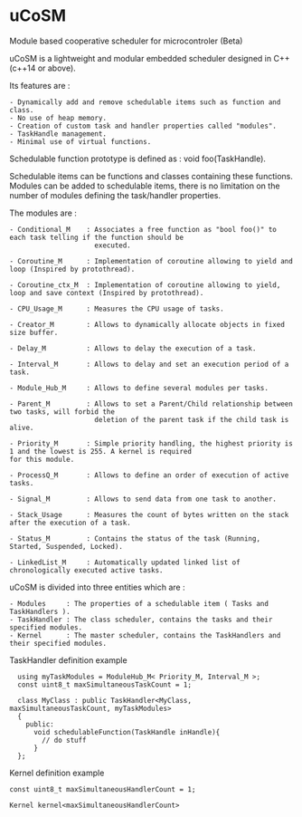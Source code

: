 # uCoSM
Module based cooperative scheduler for microcontroler (Beta)

  uCoSM is a lightweight and modular embedded scheduler designed in C++ (c++14 or above). 
  
  Its features are :
  
    - Dynamically add and remove schedulable items such as function and class.
    - No use of heap memory.
    - Creation of custom task and handler properties called "modules".
    - TaskHandle management.
    - Minimal use of virtual functions.
  
  
  
  Schedulable function prototype is defined as : void foo(TaskHandle). 
  
  
  Schedulable items can be functions and classes containing these functions. 
  Modules can be added to schedulable items, there is no limitation on the number of modules defining the task/handler
  properties.
  
  The modules are :
      
    - Conditional_M    : Associates a free function as "bool foo()" to each task telling if the function should be
                         executed.
    
    - Coroutine_M      : Implementation of coroutine allowing to yield and loop (Inspired by protothread).
    
    - Coroutine_ctx_M  : Implementation of coroutine allowing to yield, loop and save context (Inspired by protothread).
    
    - CPU_Usage_M      : Measures the CPU usage of tasks.
    
    - Creator_M        : Allows to dynamically allocate objects in fixed size buffer.
    
    - Delay_M          : Allows to delay the execution of a task.
    
    - Interval_M       : Allows to delay and set an execution period of a task.
    
    - Module_Hub_M     : Allows to define several modules per tasks.
    
    - Parent_M         : Allows to set a Parent/Child relationship between two tasks, will forbid the
                         deletion of the parent task if the child task is alive. 
                          
    - Priority_M       : Simple priority handling, the highest priority is 1 and the lowest is 255. A kernel is required                          for this module.
        
    - ProcessQ_M       : Allows to define an order of execution of active tasks.
    
    - Signal_M         : Allows to send data from one task to another.
    
    - Stack_Usage      : Measures the count of bytes written on the stack after the execution of a task.
    
    - Status_M         : Contains the status of the task (Running, Started, Suspended, Locked).
            
    - LinkedList_M     : Automatically updated linked list of chronologically executed active tasks.
    
   
   
  

  uCoSM is divided into three entities which are :
  
    - Modules     : The properties of a schedulable item ( Tasks and TaskHandlers ).
    - TaskHandler : The class scheduler, contains the tasks and their specified modules.
    - Kernel      : The master scheduler, contains the TaskHandlers and their specified modules.
          
        
TaskHandler definition example

      using myTaskModules = ModuleHub_M< Priority_M, Interval_M >;
      const uint8_t maxSimultaneousTaskCount = 1;

      class MyClass : public TaskHandler<MyClass, maxSimultaneousTaskCount, myTaskModules>
      {
        public:
          void schedulableFunction(TaskHandle inHandle){
            // do stuff
          }
      };
    
Kernel definition example

    const uint8_t maxSimultaneousHandlerCount = 1;
    
    Kernel kernel<maxSimultaneousHandlerCount>

